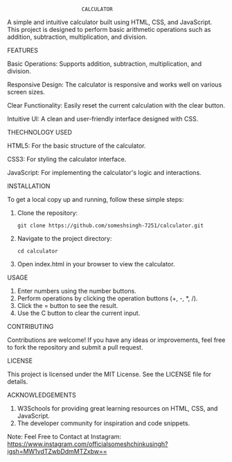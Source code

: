                             CALCULATOR
                        
A simple and intuitive calculator built using HTML, CSS, and JavaScript. This project is designed to perform basic arithmetic operations such as addition, subtraction, multiplication, and division.


FEATURES

Basic Operations: Supports addition, subtraction, multiplication, and division.

Responsive Design: The calculator is responsive and works well on various screen sizes.

Clear Functionality: Easily reset the current calculation with the clear button.

Intuitive UI: A clean and user-friendly interface designed with CSS.

THECHNOLOGY USED

HTML5: For the basic structure of the calculator.

CSS3: For styling the calculator interface.

JavaScript: For implementing the calculator's logic and interactions.

INSTALLATION

To get a local copy up and running, follow these simple steps:

1. Clone the repository: 

       git clone https://github.com/someshsingh-7251/calculator.git

2. Navigate to the project directory:

       cd calculator

3. Open index.html in your browser to view the calculator.

USAGE

1. Enter numbers using the number buttons.
2. Perform operations by clicking the operation buttons (+, -, *, /).
3. Click the = button to see the result.
4. Use the C button to clear the current input.
   
CONTRIBUTING

Contributions are welcome! If you have any ideas or improvements, feel free to fork the repository and submit a pull request.

LICENSE

This project is licensed under the MIT License. See the LICENSE file for details.

ACKNOWLEDGEMENTS

1. W3Schools for providing great learning resources on HTML, CSS, and JavaScript.
2. The developer community for inspiration and code snippets.



Note: Feel Free to Contact at Instagram: https://www.instagram.com/officialsomeshchinkusingh?igsh=MW1vdTZwbDdmMTZxbw== 

